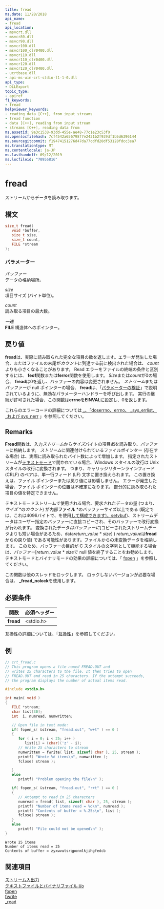 ```yaml
---
title: fread
ms.date: 11/28/2018
api_name:
- fread
api_location:
- msvcrt.dll
- msvcr80.dll
- msvcr90.dll
- msvcr100.dll
- msvcr100_clr0400.dll
- msvcr110.dll
- msvcr110_clr0400.dll
- msvcr120.dll
- msvcr120_clr0400.dll
- ucrtbase.dll
- api-ms-win-crt-stdio-l1-1-0.dll
api_type:
- DLLExport
topic_type:
- apiref
f1_keywords:
- fread
helpviewer_keywords:
- reading data [C++], from input streams
- fread function
- data [C++], reading from input stream
- streams [C++], reading data from
ms.assetid: 9a3c1538-93dd-455e-ae48-77c1e23c53f0
ms.openlocfilehash: 7cf4542a656798f7e2431b2f939df1b5d6396144
ms.sourcegitcommit: f19474151276d47da77cdfd20df53128fdcc3ea7
ms.translationtype: MT
ms.contentlocale: ja-JP
ms.lasthandoff: 09/12/2019
ms.locfileid: "70956816"
---
```

# <a name="fread"></a>fread

ストリームからデータを読み取ります。

## <a name="syntax"></a>構文

```C
size_t fread(
   void *buffer,
   size_t size,
   size_t count,
   FILE *stream
);
```

### <a name="parameters"></a>パラメーター

*バッファー*<br/>
データの格納場所。

*size*<br/>
項目サイズ (バイト単位)。

*count*<br/>
読み取る項目の最大数。

*一連*<br/>
**FILE** 構造体へのポインター。

## <a name="return-value"></a>戻り値

**fread**は、実際に読み取られた完全な項目の数を返します。エラーが発生した場合、またはファイルの末尾が*カウント*に到達する前に検出された場合は、 *count*よりも小さくなることがあります。 Read エラーをファイルの終端の条件と区別するには、 **feof**関数または**ferror**関数を使用します。 *Size*または*count*が0の場合、 **fread**は0を返し、バッファーの内容は変更されません。 *ストリーム*または*バッファー*が null ポインターの場合、 **fread**は、「[パラメーターの検証](../../c-runtime-library/parameter-validation.md)」で説明されているように、無効なパラメーターハンドラーを呼び出します。 実行の継続が許可された場合、この関数は**errno**を**EINVAL**に設定し、0を返します。

これらのエラーコードの詳細については[ \_、「doserrno、errno、 \_sys\_errlist、 \_および sys\_nerr](../../c-runtime-library/errno-doserrno-sys-errlist-and-sys-nerr.md) 」を参照してください。

## <a name="remarks"></a>Remarks

**Fread**関数は、入力*ストリーム*から*サイズ*バイトの項目*数*を読み取り、*バッファー*に格納します。 *ストリーム*に関連付けられているファイルポインター (存在する場合) は、実際に読み取られたバイト数によって増加します。 指定されたストリームが[テキストモード](../../c-runtime-library/text-and-binary-mode-file-i-o.md)で開かれている場合、Windows スタイルの改行は Unix スタイルの改行に変換されます。 つまり、キャリッジリターンラインフィード (CRLF) のペアは、単一行フィード (LF) 文字に置き換えられます。 この置き換えは、ファイル ポインターまたは戻り値には影響しません。 エラーが発生した場合、ファイル ポインターの位置は不確定になります。 部分的に読み取られた項目の値を特定できません。

テキストモードストリームで使用される場合、要求されたデータの量 (つまり、*サイズ* \*の*カウント*) が内部**ファイル** \*のバッファーサイズ以上である (既定では、これは4096バイトで、を使用[して構成できます)。setvbuf](../../c-runtime-library/reference/setvbuf.md))、ストリームデータはユーザー指定のバッファーに直接コピーされ、そのバッファーで改行変換が行われます。 変換されたデータ*はバッファーに*\[コピーされたストリームデータよりも短い場合があるため、data*return_value* \* *size*] ( *return_value*は**fread**からの戻り値) である可能性があります。ファイルからの未変換データを格納します。 このため、バッファーの目的が C スタイルの文字列として機能する場合は、*バッファー*\[*return_value* \* *size*で null 値を終了することをお勧めします。 テキストモードとバイナリモードの効果の詳細については、「 [fopen](fopen-wfopen.md) 」を参照してください。

この関数は他のスレッドをロックします。 ロックしないバージョンが必要な場合は、 **_fread_nolock**を使用します。

## <a name="requirements"></a>必要条件

|関数|必須ヘッダー|
|--------------|---------------------|
|**fread**|\<stdio.h>|

互換性の詳細については、「[互換性](../../c-runtime-library/compatibility.md)」を参照してください。

## <a name="example"></a>例

```C
// crt_fread.c
// This program opens a file named FREAD.OUT and
// writes 25 characters to the file. It then tries to open
// FREAD.OUT and read in 25 characters. If the attempt succeeds,
// the program displays the number of actual items read.

#include <stdio.h>

int main( void )
{
   FILE *stream;
   char list[30];
   int  i, numread, numwritten;

   // Open file in text mode:
   if( fopen_s( &stream, "fread.out", "w+t" ) == 0 )
   {
      for ( i = 0; i < 25; i++ )
         list[i] = (char)('z' - i);
      // Write 25 characters to stream
      numwritten = fwrite( list, sizeof( char ), 25, stream );
      printf( "Wrote %d items\n", numwritten );
      fclose( stream );

   }
   else
      printf( "Problem opening the file\n" );

   if( fopen_s( &stream, "fread.out", "r+t" ) == 0 )
   {
      // Attempt to read in 25 characters
      numread = fread( list, sizeof( char ), 25, stream );
      printf( "Number of items read = %d\n", numread );
      printf( "Contents of buffer = %.25s\n", list );
      fclose( stream );
   }
   else
      printf( "File could not be opened\n" );
}
```

```Output
Wrote 25 items
Number of items read = 25
Contents of buffer = zyxwvutsrqponmlkjihgfedcb
```

## <a name="see-also"></a>関連項目

[ストリーム入出力](../../c-runtime-library/stream-i-o.md)<br/>
[テキストファイルとバイナリファイル i/o](../../c-runtime-library/text-and-binary-mode-file-i-o.md)<br/>
[fopen](fopen-wfopen.md)<br/>
[fwrite](fwrite.md)<br/>
[_read](read.md)<br/>
